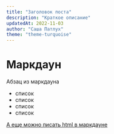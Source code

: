 ```yaml
---
title: "Заголовок поста"
description: "Краткое описание"
updatedAt: 2022-11-03
author: "Саша Патлух"
theme: "theme-turquoise"
---
```


# Маркдаун

Абзац из маркдауна

- список
- список
- список
- список

<a href="https://imhr.top" target="_blank">А еще можно писать html в маркдауне</a>